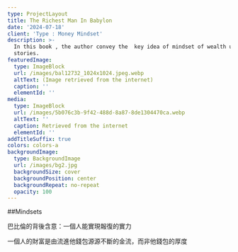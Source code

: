```yaml
---
type: ProjectLayout
title: The Richest Man In Babylon
date: '2024-07-18'
client: 'Type : Money Mindset'
description: >-
  In this book , the author convey the  key idea of mindset of wealth using
  stories.
featuredImage:
  type: ImageBlock
  url: /images/bal12732_1024x1024.jpeg.webp
  altText: (Image retrieved from the internet)
  caption: ''
  elementId: ''
media:
  type: ImageBlock
  url: /images/5b076c3b-9f42-488d-8a87-8de1304470ca.webp
  altText: ''
  caption: Retrieved from the internet
  elementId: ''
addTitleSuffix: true
colors: colors-a
backgroundImage:
  type: BackgroundImage
  url: /images/bg2.jpg
  backgroundSize: cover
  backgroundPosition: center
  backgroundRepeat: no-repeat
  opacity: 100
---
```

\##Mindsets

巴比倫的背後含意：一個人能實現報復的實力

一個人的財富是由流進他錢包源源不斷的金流，而非他錢包的厚度